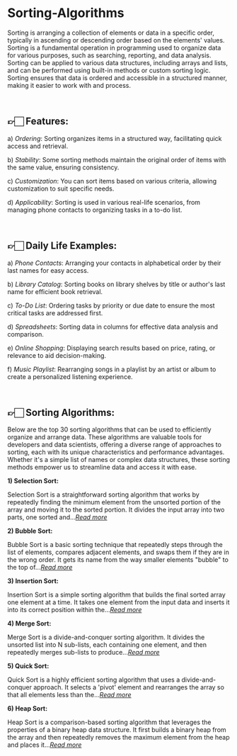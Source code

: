 # Sorting-Algorithms

Sorting is arranging a collection of elements or data in a specific order, typically in ascending or descending order based on the elements' values. Sorting is a fundamental operation in programming used to organize data for various purposes, such as searching, reporting, and data analysis. Sorting can be applied to various data structures, including arrays and lists, and can be performed using built-in methods or custom sorting logic. Sorting ensures that data is ordered and accessible in a structured manner, making it easier to work with and process.

<br>
<h2>👉🏻 Features:</h2>

a) _Ordering_: Sorting organizes items in a structured way, facilitating quick access and retrieval.

b) _Stability_: Some sorting methods maintain the original order of items with the same value, ensuring consistency.

c) _Customization_: You can sort items based on various criteria, allowing customization to suit specific needs.

d) _Applicability_: Sorting is used in various real-life scenarios, from managing phone contacts to organizing tasks in a to-do list.

<br>
<h2>👉🏻 Daily Life Examples:</h2>

a) <i>Phone Contacts</i>: Arranging your contacts in alphabetical order by their last names for easy access.

b) _Library Catalog_: Sorting books on library shelves by title or author's last name for efficient book retrieval.

c) _To-Do List_: Ordering tasks by priority or due date to ensure the most critical tasks are addressed first.

d) _Spreadsheets_: Sorting data in columns for effective data analysis and comparison.

e) _Online Shopping_: Displaying search results based on price, rating, or relevance to aid decision-making.

f) _Music Playlist_: Rearranging songs in a playlist by an artist or album to create a personalized listening experience.

<br>
<h2>👉🏻 Sorting Algorithms:</h2>

Below are the top 30 sorting algorithms that can be used to efficiently organize and arrange data. These algorithms are valuable tools for developers and data scientists, offering a diverse range of approaches to sorting, each with its unique characteristics and performance advantages. Whether it's a simple list of names or complex data structures, these sorting methods empower us to streamline data and access it with ease.


<b>1) Selection Sort:</b>

Selection Sort is a straightforward sorting algorithm that works by repeatedly finding the minimum element from the unsorted portion of the array and moving it to the sorted portion. It divides the input array into two parts, one sorted and...[_Read more_](https://github.com/Tanay-Dwivedi/Sorting-Algorithms/tree/master/src/SelectionSort)


<b>2) Bubble Sort:</b>

Bubble Sort is a basic sorting technique that repeatedly steps through the list of elements, compares adjacent elements, and swaps them if they are in the wrong order. It gets its name from the way smaller elements "bubble" to the top of...[_Read more_](https://github.com/Tanay-Dwivedi/Sorting-Algorithms/tree/master/src/BubbleSort)


<b>3) Insertion Sort:</b>

Insertion Sort is a simple sorting algorithm that builds the final sorted array one element at a time. It takes one element from the input data and inserts it into its correct position within the...[_Read more_](https://github.com/Tanay-Dwivedi/Sorting-Algorithms/tree/master/src/InsertionSort)


<b>4) Merge Sort:</b>

Merge Sort is a divide-and-conquer sorting algorithm. It divides the unsorted list into N sub-lists, each containing one element, and then repeatedly merges sub-lists to produce...[_Read more_](https://github.com/Tanay-Dwivedi/Sorting-Algorithms/tree/master/src/MergeSort)


<b>5) Quick Sort:</b>

Quick Sort is a highly efficient sorting algorithm that uses a divide-and-conquer approach. It selects a 'pivot' element and rearranges the array so that all elements less than the...[_Read more_](https://github.com/Tanay-Dwivedi/Sorting-Algorithms/tree/master/src/QuickSort)


<b>6) Heap Sort:</b>

Heap Sort is a comparison-based sorting algorithm that leverages the properties of a binary heap data structure. It first builds a binary heap from the array and then repeatedly removes the maximum element from the heap and places it...[_Read more_](https://github.com/Tanay-Dwivedi/Sorting-Algorithms/tree/master/src/HeapSort)
